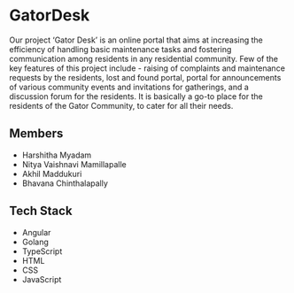 # GatorDesk

Our project ‘Gator Desk’ is an online portal that aims at increasing the efficiency of handling basic maintenance tasks and fostering communication among residents in any residential community. Few of the key features of this project include - raising of complaints and maintenance requests by the residents, lost and found portal, portal for announcements of various community events and invitations for gatherings, and a discussion forum for the residents. It is basically a go-to place for the residents of the Gator Community, to cater for all their needs.

## Members
 - Harshitha Myadam
 - Nitya Vaishnavi Mamillapalle
 - Akhil Maddukuri
 - Bhavana Chinthalapally

## Tech Stack
 - Angular
 - Golang
 - TypeScript
 - HTML
 - CSS
 - JavaScript

